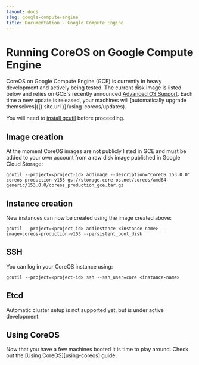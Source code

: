 ```yaml
---
layout: docs
slug: google-compute-engine
title: Documentation - Google Compute Engine
---
```


# Running CoreOS on Google Compute Engine

CoreOS on Google Compute Engine (GCE) is currently in heavy development and actively being tested. The current disk image is listed below and relies on GCE's recently announced [Advanced OS Support][gce-advanced-os]. Each time a new update is released, your machines will [automatically upgrade themselves]({{ site.url }}/using-coreos/updates).

You will need to [install gcutil][gcutil-documentation] before proceeding.

[gce-advanced-os]: http://developers.google.com/compute/docs/transition-v1#customkernelbinaries
[gcutil-documentation]: https://developers.google.com/compute/docs/gcutil/

## Image creation

At the moment CoreOS images are not publicly listed in GCE and must be added to your own account from a raw disk image published in Google Cloud Storage:

<!-- FIXME: After launch does the empty preferred_kernel option still need to be set? -->

    gcutil --project=<project-id> addimage --description="CoreOS 153.0.0" coreos-production-v153 gs://storage.core-os.net/coreos/amd64-generic/153.0.0/coreos_production_gce.tar.gz

## Instance creation

New instances can now be created using the image created above:

    gcutil --project=<project-id> addinstance <instance-name> --image=coreos-production-v153 --persistent_boot_disk

## SSH

You can log in your CoreOS instance using:

    gcutil --project=<project-id> ssh --ssh_user=core <instance-name>

## Etcd

Automatic cluster setup is not supported yet, but is under active development.

## Using CoreOS

Now that you have a few machines booted it is time to play around. Check out the [Using CoreOS][using-coreos] guide.
